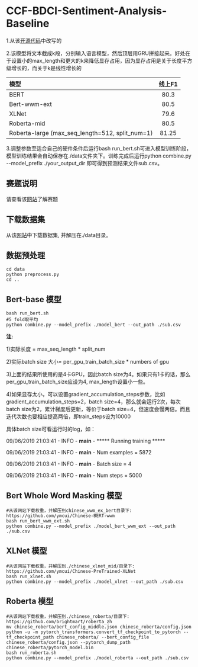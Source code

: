 # CCF-BDCI-Sentiment-Analysis-Baseline

1.从该[开源代码](https://github.com/guoday/CCF-BDCI-Sentiment-Analysis-Baseline)中改写的

2.该模型将文本截成k段，分别输入语言模型，然后顶层用GRU拼接起来。好处在于设置小的max_length和更大的k来降低显存占用，因为显存占用是关于长度平方级增长的，而关于k是线性增长的

| 模型 | 线上F1 |
| :------- | :---------: |
| BERT | 80.3 |
| Bert-wwm-ext | 80.5 | 
| XLNet | 79.6 | 
| Roberta-mid | 80.5 |
| Roberta-large (max_seq_length=512, split_num=1) | 81.25 |

3.调整参数至适合自己的硬件条件后运行bash run_bert.sh可进入模型训练阶段，模型训练结果会自动保存在./data文件夹下。训练完成后运行python combine.py --model_prefix ./your_output_dir 即可得到预测结果文件sub.csv。



## 赛题说明

请查看该[网站](https://www.datafountain.cn/competitions/350)了解赛题 

## 下载数据集

从该[网站](https://www.datafountain.cn/competitions/350/datasets)中下载数据集, 并解压在./data目录。

## 数据预处理

```shell
cd data
python preprocess.py
cd ..
```
## Bert-base 模型

```shell
bash run_bert.sh
#5 fold取平均
python combine.py --model_prefix ./model_bert --out_path ./sub.csv
```

**注:**

1)实际长度 = max_seq_length * split_num

2)实际batch size 大小= per_gpu_train_batch_size * numbers of gpu

3)上面的结果所使用的是4卡GPU，因此batch size为4。如果只有1卡的话，那么per_gpu_train_batch_size应设为4, max_length设置小一些。

4)如果显存太小，可以设置gradient_accumulation_steps参数，比如gradient_accumulation_steps=2，batch size=4，那么就会运行2次，每次batch size为2，累计梯度后更新，等价于batch size=4，但速度会慢两倍。而且迭代次数也要相应提高两倍，即train_steps设为10000

具体batch size可看运行时的log，如：

09/06/2019 21:03:41 - INFO - __main__ -   ***** Running training *****

09/06/2019 21:03:41 - INFO - __main__ -     Num examples = 5872

09/06/2019 21:03:41 - INFO - __main__ -     Batch size = 4

09/06/2019 21:03:41 - INFO - __main__ -     Num steps = 5000


## Bert Whole Word Masking 模型

```shell
#从该网站下载权重，并解压到chinese_wwm_ex_bert目录下:  https://github.com/ymcui/Chinese-BERT-wwm
bash run_bert_wwm_ext.sh
python combine.py --model_prefix ./model_bert_wwm_ext --out_path ./sub.csv
```
## XLNet 模型

```shell
#从该网站下载权重，并解压到./chinese_xlnet_mid/目录下: https://github.com/ymcui/Chinese-PreTrained-XLNet
bash run_xlnet.sh
python combine.py --model_prefix ./model_xlnet --out_path ./sub.csv
```

## Roberta 模型

```shell
#从该网站下载权重，并解压到./chinese_roberta/目录下: https://github.com/brightmart/roberta_zh
mv chinese_roberta/bert_config_middle.json chinese_roberta/config.json
python -u -m pytorch_transformers.convert_tf_checkpoint_to_pytorch --tf_checkpoint_path chinese_roberta/ --bert_config_file chinese_roberta/config.json --pytorch_dump_path chinese_roberta/pytorch_model.bin
bash run_roberta.sh
python combine.py --model_prefix ./model_roberta --out_path ./sub.csv
```

